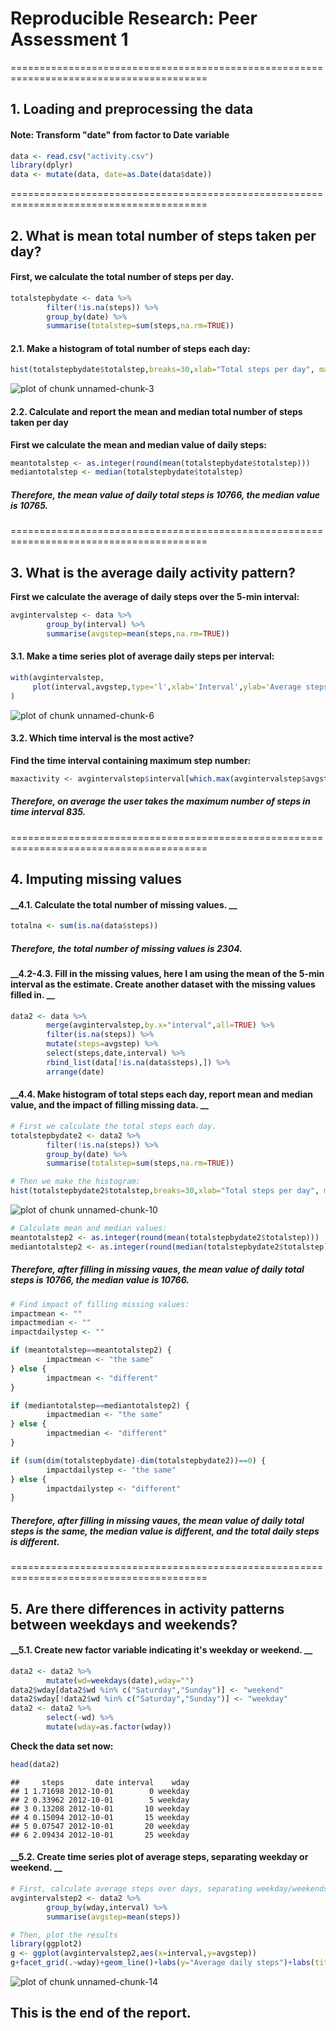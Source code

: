 # Reproducible Research: Peer Assessment 1

========================================================================================  
  
## 1. Loading and preprocessing the data  
  
#### __Note: Transform "date" from factor to Date variable__

```r
data <- read.csv("activity.csv")
library(dplyr)
data <- mutate(data, date=as.Date(data$date))
```
========================================================================================  
  
## 2. What is mean total number of steps taken per day?  
#### __First, we calculate the total number of steps per day.__

```r
totalstepbydate <- data %>%
        filter(!is.na(steps)) %>%
        group_by(date) %>%
        summarise(totalstep=sum(steps,na.rm=TRUE))
```
  
#### __2.1. Make a histogram of total number of steps each day:__

```r
hist(totalstepbydate$totalstep,breaks=30,xlab="Total steps per day", main="Distribution of daily steps")
```

![plot of chunk unnamed-chunk-3](figure/unnamed-chunk-3.png) 
  
  
#### __2.2. Calculate and report the mean and median total number of steps taken per day__
__First we calculate the mean and median value of daily steps:__

```r
meantotalstep <- as.integer(round(mean(totalstepbydate$totalstep)))
mediantotalstep <- median(totalstepbydate$totalstep)
```

##### _Therefore, the mean value of daily total steps is 10766, the median value is 10765._
  
  
  
========================================================================================  
  
## 3. What is the average daily activity pattern?
__First we calculate the average of daily steps over the 5-min interval:__

```r
avgintervalstep <- data %>%
        group_by(interval) %>%
        summarise(avgstep=mean(steps,na.rm=TRUE))
```
#### __3.1. Make a time series plot of average daily steps per interval:__

```r
with(avgintervalstep,
     plot(interval,avgstep,type='l',xlab='Interval',ylab='Average steps')
)
```

![plot of chunk unnamed-chunk-6](figure/unnamed-chunk-6.png) 
  
  
#### __3.2. Which time interval is the most active?__
__Find the time interval containing maximum step number:__

```r
maxactivity <- avgintervalstep$interval[which.max(avgintervalstep$avgstep)]
```
##### _Therefore, on average the user takes the maximum number of steps in time interval 835._

========================================================================================  
  
## 4. Imputing missing values
#### __4.1. Calculate the total number of missing values. __

```r
totalna <- sum(is.na(data$steps))
```
##### _Therefore, the total number of missing values is 2304._
  
  
#### __4.2-4.3. Fill in the missing values, here I am using the mean of the 5-min interval as the estimate. Create another dataset with the missing values filled in. __

```r
data2 <- data %>%
        merge(avgintervalstep,by.x="interval",all=TRUE) %>%
        filter(is.na(steps)) %>%
        mutate(steps=avgstep) %>%
        select(steps,date,interval) %>%
        rbind_list(data[!is.na(data$steps),]) %>%
        arrange(date)
```

#### __4.4. Make histogram of total steps each day, report mean and median value, and the impact of filling missing data. __

```r
# First we calculate the total steps each day.
totalstepbydate2 <- data2 %>%
        filter(!is.na(steps)) %>%
        group_by(date) %>%
        summarise(totalstep=sum(steps,na.rm=TRUE))

# Then we make the histogram:
hist(totalstepbydate2$totalstep,breaks=30,xlab="Total steps per day", main="Distribution of daily steps - missing value filled")
```

![plot of chunk unnamed-chunk-10](figure/unnamed-chunk-10.png) 

```r
# Calculate mean and median values:
meantotalstep2 <- as.integer(round(mean(totalstepbydate2$totalstep)))
mediantotalstep2 <- as.integer(round(median(totalstepbydate2$totalstep)))
```
##### _Therefore, after filling in missing vaues, the mean value of daily total steps is 10766, the median value is 10766._  
  
  

```r
# Find impact of filling missing values:
impactmean <- ""
impactmedian <- ""
impactdailystep <- ""

if (meantotalstep==meantotalstep2) {
        impactmean <- "the same"
} else {
        impactmean <- "different"
}

if (mediantotalstep==mediantotalstep2) {
        impactmedian <- "the same"
} else {
        impactmedian <- "different"
}

if (sum(dim(totalstepbydate)-dim(totalstepbydate2))==0) {
        impactdailystep <- "the same"
} else {
        impactdailystep <- "different"
}
```
##### _Therefore, after filling in missing vaues, the mean value of daily total steps is the same, the median value is different, and the total daily steps is different._  
  
  
========================================================================================  
  
## 5. Are there differences in activity patterns between weekdays and weekends?
#### __5.1. Create new factor variable indicating it's weekday or weekend. __

```r
data2 <- data2 %>%
        mutate(wd=weekdays(date),wday="")
data2$wday[data2$wd %in% c("Saturday","Sunday")] <- "weekend"
data2$wday[!data2$wd %in% c("Saturday","Sunday")] <- "weekday"
data2 <- data2 %>%
        select(-wd) %>%
        mutate(wday=as.factor(wday))
```
__Check the data set now:__

```r
head(data2)
```

```
##     steps       date interval    wday
## 1 1.71698 2012-10-01        0 weekday
## 2 0.33962 2012-10-01        5 weekday
## 3 0.13208 2012-10-01       10 weekday
## 4 0.15094 2012-10-01       15 weekday
## 5 0.07547 2012-10-01       20 weekday
## 6 2.09434 2012-10-01       25 weekday
```
  
#### __5.2. Create time series plot of average steps, separating weekday or weekend. __  

```r
# First, calculate average steps over days, separating weekday/weekends
avgintervalstep2 <- data2 %>%
        group_by(wday,interval) %>%
        summarise(avgstep=mean(steps))

# Then, plot the results
library(ggplot2)
g <- ggplot(avgintervalstep2,aes(x=interval,y=avgstep))
g+facet_grid(.~wday)+geom_line()+labs(y="Average daily steps")+labs(title="Daily activity")
```

![plot of chunk unnamed-chunk-14](figure/unnamed-chunk-14.png) 
  
    
## This is the end of the report.








